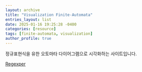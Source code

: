 ```yaml
---
layout: archive
title: "Visualization Finite-Automata"
entries_layout: list
date: 2025-01-16 19:25:28 -0400
categories: [resource]
tags: [finite-automata, visualization]
author_profile: true
---
```


정규표현식을 유한 오토마타 다이어그램으로 시각화하는 사이트입니다.

[Regexper](https://regexper.com/)